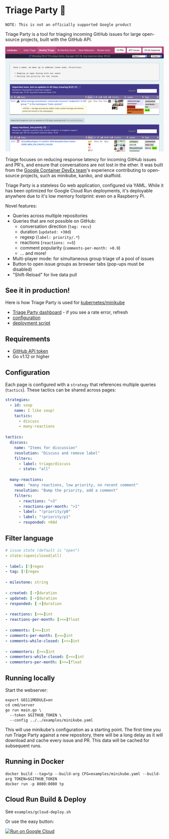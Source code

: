 # Triage Party 🎉
`NOTE: This is not an officially supported Google product`

Triage Party is a tool for triaging incoming GitHub issues for large open-source projects, built with the GitHub API. 

![screenshot](screenshot.png)

Triage focuses on reducing response latency for incoming GitHub issues and PR's, and ensure that conversations are not lost in the ether. It was built from the [Google Container DevEx team](http://github.com/GoogleContainerTools)'s experience contributing to open-source projects, such as minikube, kaniko, and skaffold. 

Triage Party is a stateless Go web application, configured via YAML. While it has been optimized for Google Cloud Run deployments, it's deployable anywhere due to it's low memory footprint: even on a Raspberry Pi.

Novel features:
* Queries across multiple repositories
* Queries that are not possible on GitHub:
  * conversation direction (`tag: recv`)
  * duration (`updated: +30d`)
  * regexp (`label: priority/.*`)
  * reactions (`reactions: >=5`)
  * comment popularity (`comments-per-month: >0.9`)
  * ... and more!
* Multi-player mode: for simultaneous group triage of a pool of issues
* Button to open issue groups as browser tabs (pop-ups must be disabled)
* "Shift-Reload" for live data pull

## See it in production!

Here is how Triage Party is used for [kubernetes/minikube](https://github.com/kubernetes/minikube)

* [Triage Party dashboard](http://tinyurl.com/mk-tparty) - if you see a rate error, refresh
* [configuration](examples/minikube.yaml)
* [deployment script](examples/minikube-deploy.sh)

## Requirements

- [GitHub API token](https://help.github.com/en/articles/creating-a-personal-access-token-for-the-command-line)
- Go v1.12 or higher

## Configuration

Each page is configured with a `strategy` that references multiple queries (`tactics`). These tactics can be shared across pages:

```yaml
strategies:
  - id: soup
    name: I like soup!
    tactics:
      - discuss
      - many-reactions

tactics:
  discuss:
    name: "Items for discussion"
    resolution: "Discuss and remove label"
    filters:
      - label: triage/discuss
      - state: "all"

  many-reactions:
    name: "many reactions, low priority, no recent comment"
    resolution: "Bump the priority, add a comment"
    filters:
      - reactions: ">3"
      - reactions-per-month: ">1"
      - label: "!priority/p0"
      - label: "!priority/p1"
      - responded: +60d
```

## Filter language

```yaml
# issue state (default is "open")
- state:(open|closed|all)

- label: [!]regex
- tag: [!]regex

- milestone: string

- created: [-+]duration
- updated: [-+]duration
- responded: [-+]duration

- reactions: [><=]int
- reactions-per-month: [><=]float

- comments: [><=]int
- comments-per-month: [><=]int
- comments-while-closed: [><=]int

- commenters: [><=]int
- commenters-while-closed: [><=]int
- commenters-per-month: [><=]float
```

## Running locally

Start the webserver:

```
export GO111MODULE=on
cd cmd/server
go run main.go \
  --token $GITHUB_TOKEN \
  --config ../../examples/minikube.yaml
```

This will use minikube's configuration as a starting point. The first time you run Triage Party against a new repository, there will be a long delay as it will download and cache every issue and PR. This data will be cached for subsequent runs.

## Running in Docker

```
docker build --tag=tp --build-arg CFG=examples/minikube.yaml --build-arg TOKEN=$GITHUB_TOKEN 
docker run -p 8080:8080 tp
```

## Cloud Run Build & Deploy

See `examples/gcloud-deploy.sh`

Or use the easy button:

[![Run on Google Cloud](https://storage.googleapis.com/cloudrun/button.svg)](https://console.cloud.google.com/cloudshell/editor?shellonly=true&cloudshell_image=gcr.io/cloudrun/button&cloudshell_git_repo=http://github.com/google/triage-party)
